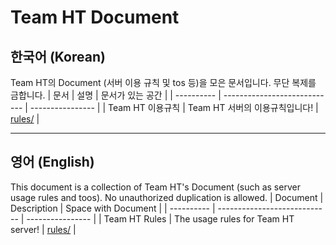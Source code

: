 # Team HT Document
## 한국어 (Korean)
Team HT의 Document (서버 이용 규칙 및 tos 등)을 모은 문서입니다. 무단 복제를 금합니다.
| 문서 | 설명 | 문서가 있는 공간 |
| ---------- | ---------------------------- | ---------------- |
| Team HT 이용규칙 | Team HT 서버의 이용규칙입니다! | [rules/](rules/) |

---

## 영어 (English)
This document is a collection of Team HT's Document (such as server usage rules and toos). No unauthorized duplication is allowed.
| Document | Description | Space with Document |
| ---------- | ---------------------------- | ---------------- |
| Team HT Rules | The usage rules for Team HT server! | [rules/](rules/) |